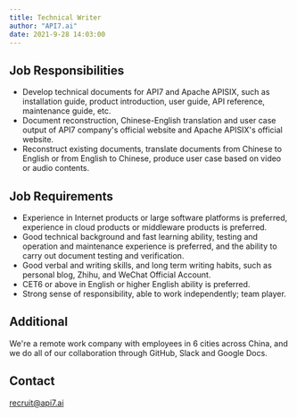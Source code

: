```yaml
---
title: Technical Writer
author: "API7.ai"
date: 2021-9-28 14:03:00
---
```


## Job Responsibilities

- Develop technical documents for API7 and Apache APISIX, such as installation guide,  product introduction, user guide, API reference, maintenance guide, etc.
- Document reconstruction, Chinese-English translation and user case output of API7 company's official website and Apache APISIX's official website.
- Reconstruct existing documents, translate documents from Chinese to English or from English to Chinese, produce user case based on video or audio contents.

## Job Requirements

- Experience in Internet products or large software platforms is preferred, experience in cloud products or middleware products is preferred.
- Good technical background and fast learning ability, testing and operation and maintenance experience is preferred, and the ability to carry out document testing and verification.
- Good verbal and writing skills, and long term writing habits, such as personal blog, Zhihu, and WeChat Official Account.
- CET6 or above in English or higher English ability is preferred.
- Strong sense of responsibility, able to work independently; team player.

## Additional

We're a remote work company with employees in 6 cities across China, and we do all of our collaboration through GitHub, Slack and Google Docs.

## Contact

[recruit@api7.ai](mailto:recruit@api7.ai)
